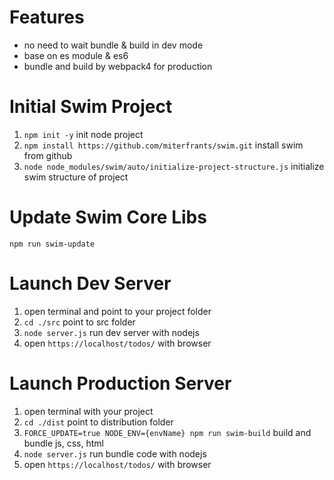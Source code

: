 # Features

- no need to wait bundle & build in dev mode
- base on es module & es6
- bundle and build by webpack4 for production

# Initial Swim Project

1. `npm init -y` init node project
2. `npm install https://github.com/miterfrants/swim.git` install swim from github
3. `node node_modules/swim/auto/initialize-project-structure.js` initialize swim structure of project

# Update Swim Core Libs

`npm run swim-update`

# Launch Dev Server

1. open terminal and point to your project folder
2. `cd ./src` point to src folder
3. `node server.js` run dev server with nodejs
4. open `https://localhost/todos/` with browser

# Launch Production Server

1. open terminal with your project
2. `cd ./dist` point to distribution folder
3. `FORCE_UPDATE=true NODE_ENV={envName} npm run swim-build` build and bundle js, css, html
4. `node server.js` run bundle code with nodejs
5. open `https://localhost/todos/` with browser
